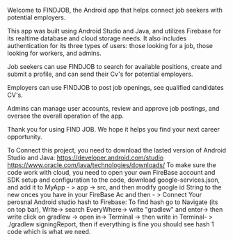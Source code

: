 Welcome to FINDJOB, the Android app that helps connect job seekers with potential employers.

This app was built using Android Studio and Java, and utilizes Firebase for its realtime database and cloud storage needs. It also includes authentication for its three types of users: those looking for a job, those looking for workers, and admins.

Job seekers can use FINDJOB to search for available positions, create and submit a profile, and can send their Cv's for potential employers.

Employers can use FINDJOB to post job openings, see qualified candidates CV's.

Admins can manage user accounts, review and approve job postings, and oversee the overall operation of the app.

Thank you for using FIND JOB. We hope it helps you find your next career opportunity.


To Connect this project, you need to download the lasted version of Android Studio and Java: https://developer.android.com/studio 
https://www.oracle.com/java/technologies/downloads/
To make sure the code work with cloud, you need to open your own FireBase account and SDK setup and configuration to the code, download google-services.json, and add it to MyApp - > app -> src, and then modify google id String to the new onces you have in your FireBase Ac and then - >
Connect Your perosnal Android studio hash to Firebase: 
    To find hash go to Navigate (its on top bar), Write-> search EveryWhere-> write "gradlew" and enter-> then write click on gradlew ->
     open in-> Terminal -> then write in Terminal- > ./gradlew signingReport, then if everything is fine you should see hash 1 code which is what we need.
